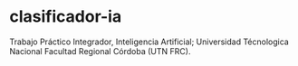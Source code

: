 # clasificador-ia
Trabajo Práctico Integrador, Inteligencia Artificial; Universidad Técnologica Nacional Facultad Regional Córdoba (UTN FRC).
